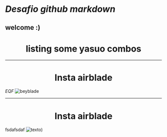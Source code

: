 # ___Desafio github markdown___
## **welcome :)**

###  <h1  align="center"> listing some yasuo combos </h1> 
-----------------   

###  <h1  align="center"> Insta airblade </h1> 
*EQF*
![beyblade](https://pa1.aminoapps.com/6801/8362c465e608b2eeccbacac856aa19d4a7e84eff_hq.gif)

-----------

###  <h1  align="center"> Insta airblade </h1> 
fsdafsdaf
![texto](https://media1.tenor.com/m/vah7v5uWKEEAAAAd/yasuo-hidezera.gif))
